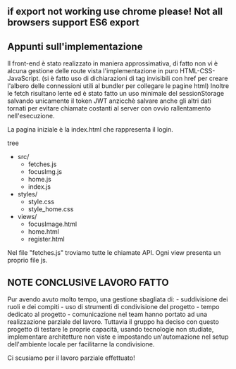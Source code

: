## if export not working use chrome please! Not all browsers support ES6 export

## Appunti sull'implementazione
Il front-end è stato realizzato in maniera approssimativa, di fatto non vi è alcuna gestione delle route vista l'implementazione in puro HTML-CSS-JavaScript. (si è fatto uso di dichiarazioni di tag <a> invisibili con href per creare l'albero delle connessioni utili al bundler per collegare le pagine html)
Inoltre le fetch risultano lente ed è stato fatto un uso minimale del sessionStorage salvando unicamente il token JWT anzicchè salvare anche gli altri dati tornati per evitare chiamate costanti al server con ovvio rallentamento nell'esecuzione.


La pagina iniziale è la index.html che rappresenta il login.

tree
- src/
    - fetches.js
    - focusImg.js
    - home.js
    - index.js
- styles/
    - style.css
    - style_home.css
- views/
    - focusImage.html
    - home.html
    - register.html

Nel file "fetches.js" troviamo tutte le chiamate API.
Ogni view presenta un proprio file js.

## NOTE CONCLUSIVE LAVORO FATTO 
Pur avendo avuto molto tempo, una gestione sbagliata di:
    - suddivisione dei ruoli e dei compiti
    - uso di strumenti di condivisione del progetto
    - tempo dedicato al progetto
    - comunicazione nel team
hanno portato ad una realizzazione parziale del lavoro. Tuttavia il gruppo ha deciso con questo progetto di testare le proprie capacità, usando tecnologie non studiate, implementare architetture non viste e impostando un'automazione nel setup dell'ambiente locale per facilitarne la condivisione. 

Ci scusiamo per il lavoro parziale effettuato!
